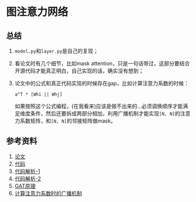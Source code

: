 # 图注意力网络

## 总结

1. `model.py`和`layer.py`是自己的复现；

2. 看论文时有几个细节，比如mask attention，只是一句话带过，这部分要结合开源代码才能真正明白，自己实现的话，确实没有想到；

3. 论文中的公式和真正代码实现的时候存在gap，比如计算注意力系数的时候：

   `a^T * [Whi || Whj]`

   如果按照这个公式编程，(在我看来)应该是做不出来的...必须调换顺序才能满足维度条件，然后还要拆成两部分相加，利用广播机制才能实现`[N, N]`的注意力系数矩阵，和`[N, N]`的邻接矩阵做mask。

## 参考资料

1. [论文](https://arxiv.org/pdf/1710.10903.pdf)
2. [代码](https://github.com/danielegrattarola/keras-gat)
3. [代码解析-1](https://blog.csdn.net/weixin_43476533/article/details/107229242)
4. [代码解析-2](https://zhuanlan.zhihu.com/p/128072201)
5. [GAT原理](https://zhuanlan.zhihu.com/p/81350196)
6. [计算注意力系数时的广播机制](https://zhuanlan.zhihu.com/p/112938037)